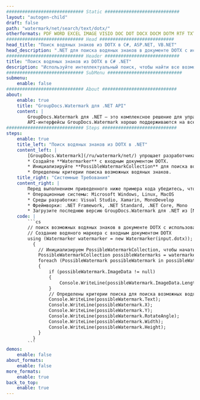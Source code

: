 ```yaml
---
############################# Static ############################
layout: "autogen-child"
draft: false
path: "watermark/net/search/text/dotx/"
otherformats: PDF WORD EXCEL IMAGE VISIO DOC DOT DOCX DOCM DOTM RTF TXT XLSX XLSM XLTM XLT XLTX XLS XLSB XLAM SXC PPTX PPTM PPSX PPSM POTM POT POTX PPT PPS ODT BMP GIF JPEG JP2 PNG TIFF WEBP VSD VDX VSDX VSTX VSX VSSX VSDM VSSM VSTM VTX VDW VSS VST
############################# Head ############################
head_title: "Поиск водяных знаков из DOTX в C#, ASP.NET, VB.NET"
head_description: ".NET для поиска водяных знаков в документе DOTX с использованием функций интеллектуального поиска в приложениях C#, ASP.NET, VB.NET и .NET Core с использованием API-интерфейсов GroupDocs.Watermark для .NET."
############################# Header ############################
title: "Поиск водяных знаков из DOTX в C# .NET"
description: "Используйте интеллектуальный поиск, чтобы найти все возможные водяные знаки из файла DOTX в приложениях C#, ASP.NET, VB.NET и .NET Core. Определите критерии поиска на основе текста, регулярных выражений (RegEx), изображений, гиперссылок, символов и различных объектов поиска, чтобы найти водяные знаки на всех или определенных страницах исходного документа."
############################# SubMenu ############################
submenu:
    enable: false
############################# About ############################
about:
    enable: true
    title: "GroupDocs.Watermark для .NET API"
    content: |
        GroupDocs.Watermark для .NET — это комплексное решение для управления водяными знаками для приложений .NET. Разработчики могут быстро выполнять такие операции с водяными знаками, как; добавлять, редактировать, искать и удалять различные типы водяных знаков в документах всех популярных форматов файлов. Он поддерживает работу с текстовыми и графическими водяными знаками в различных документах, включая PDF, Microsoft Word, Excel, PowerPoint, Visio, электронную почту и форматы изображений.
        API-интерфейсы GroupDocs.Watermark хорошо поддерживаются на всех основных операционных системах и платформах, включая .NET Framework, .NET Standard, .NET Core, Mono и Xamarin.
############################# Steps ############################
steps:
    enable: true
    title_left: "Поиск водяных знаков из DOTX в .NET"
    content_left: |
        [GroupDocs.Watermark](/ru/watermark/net/) упрощает разработчикам .NET интеллектуальный поиск водяных знаков в своих приложениях, выполняя несколько простых шагов.
        * Создайте **Watermarker** с входным документом DOTX.
        * Инициализируйте **PossibleWatermarkCollection** для поиска водяных знаков.
        * Определены критерии поиска возможных водяных знаков.
    title_right: "Системные Требования"
    content_right: |
        Перед выполнением приведенного ниже примера кода убедитесь, что в вашей системе установлены следующие предварительные компоненты.
        * Операционные системы: Microsoft Windows, Linux, MacOS
        * Среды разработки: Visual Studio, Xamarin, MonoDevelop
        * Фреймворки: .NET Framework, .NET Standard, .NET Core, Mono
        * Загрузите последнюю версию GroupDocs.Watermark для .NET из [NuGet](https://www.nuget.org/packages/GroupDocs.Watermark).
    code: |
        ```cs
        // поиск возможных водяных знаков в документе DOTX с использованием C#, ASP.NET, VB.NET и .NET Core.
        // Создание водяного маркера с входным документом DOTX
        using (Watermarker watermarker = new Watermarker(input.dotx));
          {
            // Инициализируем PossibleWatermarkCollection, чтобы начать поиск водяных знаков
            PossibleWatermarkCollection possibleWatermarks = watermarker.Search();
            foreach (PossibleWatermark possibleWatermark in possibleWatermarks)
            {
                if (possibleWatermark.ImageData != null)
                {
                    Console.WriteLine(possibleWatermark.ImageData.Length);
                }
                // Определены критерии поиска для поиска возможных водяных знаков
                Console.WriteLine(possibleWatermark.Text);
                Console.WriteLine(possibleWatermark.X);
                Console.WriteLine(possibleWatermark.Y);
                Console.WriteLine(possibleWatermark.RotateAngle);
                Console.WriteLine(possibleWatermark.Width);
                Console.WriteLine(possibleWatermark.Height);
            }
          }
        ```        
demos:
    enable: false
about_formats:
    enable: false
more_formats:
    enable: true
back_to_top:
    enable: true
---
```

